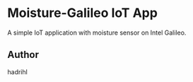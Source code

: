 Moisture-Galileo IoT App
============================
A simple IoT application with moisture sensor on Intel Galileo. 

Author
------
hadrihl